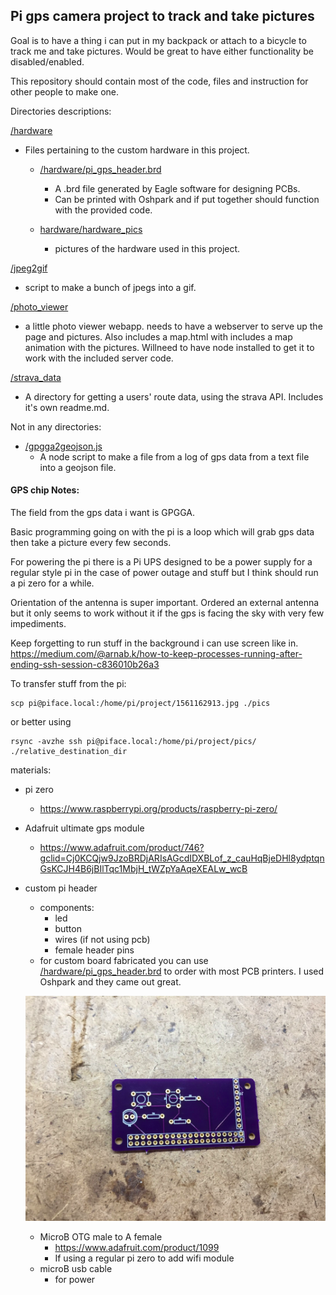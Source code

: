 ## Pi gps camera project to track and take pictures

Goal is to have a thing i can put in my backpack or attach to a bicycle to track me and take pictures.  Would be great to have either functionality be disabled/enabled.

This repository should contain most of the code, files and instruction for other people to make one.

Directories descriptions:

[/hardware](/hardware)
- Files pertaining to the custom hardware in this project.
  - [/hardware/pi_gps_header.brd](/hardware/pi_gps_header.brd)
    - A .brd file generated by Eagle software for designing PCBs.
    - Can be printed with Oshpark and if put together should function with the provided code.

  - [hardware/hardware_pics](/hardware_pics)
    - pictures of the hardware used in this project.

[/jpeg2gif](/jpeg2gif)
  - script to make a bunch of jpegs into a gif.

[/photo_viewer](/photo_viewer)
  - a little photo viewer webapp. needs to have a webserver to serve up the page and pictures. Also includes a map.html with includes a map animation with the pictures. Willneed to have node installed to get it to work with the included server code.

[/strava_data](/strava_data)
  - A directory for getting a users' route data, using the strava API. Includes it's own readme.md.

Not in any directories:
- [/gpgga2geojson.js](/gpgga2geojson.js)
  -  A node script to make a file from a log of gps data from a text file into a geojson file.



####  GPS chip Notes:

The field from the gps data i want is GPGGA.

Basic programming going on with the pi is a loop which will grab gps data then
take a picture every few seconds.  


For powering the pi there is a Pi UPS
designed to be a power supply for a regular style pi in the case of power outage
and stuff but I think should run a pi zero for a while.


Orientation of the antenna is super important.  Ordered an external antenna but it only seems to work without it if the gps is facing the sky with very few impediments.


Keep forgetting to run stuff in the background i can use screen like in. https://medium.com/@arnab.k/how-to-keep-processes-running-after-ending-ssh-session-c836010b26a3



To transfer stuff from the pi:


    scp pi@piface.local:/home/pi/project/1561162913.jpg ./pics

or better using


    rsync -avzhe ssh pi@piface.local:/home/pi/project/pics/ ./relative_destination_dir



materials:
- pi zero
  - https://www.raspberrypi.org/products/raspberry-pi-zero/
- Adafruit ultimate gps module
  - https://www.adafruit.com/product/746?gclid=Cj0KCQjw9JzoBRDjARIsAGcdIDXBLof_z_cauHqBjeDHl8ydptqnGsKCJH4B6jBIlTqc1MbjH_tWZpYaAqeXEALw_wcB
- custom pi header
  - components:
    - led
    - button
    - wires (if not using pcb)
    - female header pins
  - for custom board fabricated you can use [/hardware/pi_gps_header.brd](/hardware/pi_gps_header.brd) to order with most PCB printers. I used Oshpark and they came out great.
  
  ![custom pcb](https://raw.githubusercontent.com/mpmckenna8/pi_gps_camera/master/hardware/hardware_pics/gps_pcb.png)

  - MicroB OTG male to A female
    - https://www.adafruit.com/product/1099
    - If using a regular pi zero to add wifi module
  - microB usb cable
    - for power
